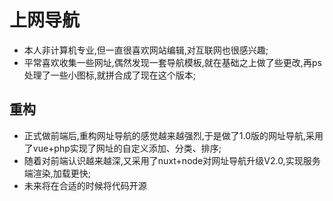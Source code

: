# 上网导航
- 本人非计算机专业,但一直很喜欢网站编辑,对互联网也很感兴趣;
- 平常喜欢收集一些网址,偶然发现一套导航模板,就在基础之上做了些更改,再ps处理了一些小图标,就拼合成了现在这个版本;

## 重构
- 正式做前端后,重构网址导航的感觉越来越强烈,于是做了1.0版的网址导航,采用了vue+php实现了网址的自定义添加、分类、排序;
- 随着对前端认识越来越深,又采用了nuxt+node对网址导航升级V2.0,实现服务端渲染,加载更快;
- 未来将在合适的时候将代码开源

